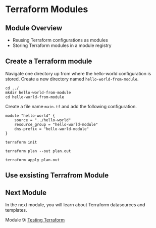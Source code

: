 # Terraform Modules

## Module Overview

- Reusing Terraform configurations as modules
- Storing Terraform modules in a module registry

## Create a Terraform module

Navigate one directory up from where the hello-world configuration is stored. Create a new directory named `hello-world-from-module`.

```
cd ../
mkdir hello-world-from-module
cd hello-world-from-module
```

Create a file name `main.tf` and add the following configuration.

```
module "hello-world" {
    source = "../hello-world"
    resource_group = "hello-world-module"
    dns-prefix = "hello-world-module"
}
```

```
terraform init
```

```
terraform plan --out plan.out
```

```
terraform apply plan.out
```

## Use exsisting Terrafrom Module

## Next Module

In the next module, you will learn about Terraform datasources and templates.

Module 9: [Testing Terraform](../09-testing-terraform)
